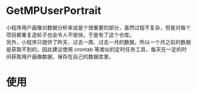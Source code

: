 # GetMPUserPortrait

小程序用户画像对数据分析来说是个很重要的部分，虽然过程不复杂，但是对每个项目都重复造轮子也会令人不愉快，于是有了这个仓库。  
另外，小程序只提供了昨天、过去一周、过去一月的数据，所以一个月之前的数据是获取不到的，因此建议使用 crontab 等类似的定时任务工具，每天在一定的时间获取用户画像数据，保存在自己的数据库里。

# 使用
``` bash

```
